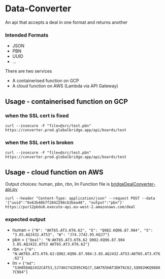 # Data-Converter
An api that accepts a deal in one format and returns another

### Intended Formats
- JSON
- PBN
- UUID
- ...

There are two services
* A containerised function on GCP
* A cloud function on AWS (Lambda via API Gateway)

## Usage - containerised function on GCP
### when the SSL cert is fixed
```
curl --insecure -F "file=@src/test.pbn" https://converter.prod.globalbridge.app/api/boards/test
```
### when the SSL cert is broken
```
curl --insecure -F "file=@src/test.pbn" https://converter.prod.globalbridge.app/api/boards/test
```

## Usage - cloud function on AWS
Output choices: human, pbn, rbn, lin
Function file is [bridgeDealConverter-api.py](https://github.com/online-bridge-hackathon/Data-Converter/tree/master/bridgeDealConverter)
```
curl --header "Content-Type: application/json" --request POST --data '{"uuid":"0x63b40b7f2842298cb3bea48", "output":"pbn"}' https://pur12pbdu8.execute-api.eu-west-2.amazonaws.com/deal
```
### expected output
* human = ```{"N": "AKT65.AT3.KT6.62", "E": "Q982.KQ96.87.984", "S": "3.85.AQJ432.AT53", "W": "J74.J742.95.KQJ7"}```
* pbn = ```{"Deal": "N:AKT65.AT3.KT6.62 Q982.KQ96.87.984 3.85.AQJ432.AT53 AKT65.AT3.KT6.62"}```
* rbn = ```{"H": "N:AKT65.AT3.KT6.62:Q982.KQ96.87.984:3.85.AQJ432.AT53:AKT65.AT3.KT6.62"}```
* lin = ```{"md": "S3H85DAQJ432CAT53,SJ74HJ742D95CKQJ7,SAKT65HAT3DKT6C62,SQ982HKQ96D87C984"}```
